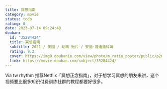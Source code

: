 ```yaml
---
title: 冥想指南
category: movie
status: todo
rating: 0
date: 2023-07-14 09:24:48
douban:
  id: "35284424"
  title: 冥想指南
  subtitle: 2021 / 美国 / 动画 短片 / 安迪·普迪迪科姆
  rating: 9.2
  cover: https://img9.doubanio.com/view/photo/m_ratio_poster/public/p2629587265.jpg
  link: https://movie.douban.com/subject/35284424/
---
```


Via tw rhythm 推荐Netflix「冥想正念指南」，对于想学习冥想的朋友来讲，这个视频要比很多知识付费训练社群的教程都要好很多。